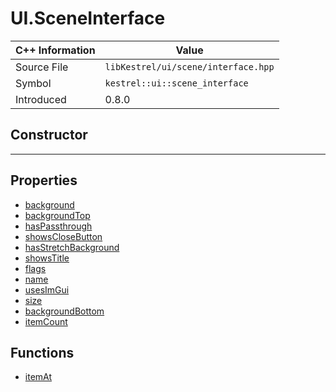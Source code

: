 
# UI.SceneInterface

| C++ Information | Value |
| --- | --- |
| Source File | `libKestrel/ui/scene/interface.hpp` |
| Symbol | `kestrel::ui::scene_interface` |
| Introduced | 0.8.0 |

## Constructor

---

## Properties

 - [background](background.md)
 - [backgroundTop](backgroundTop.md)
 - [hasPassthrough](hasPassthrough.md)
 - [showsCloseButton](showsCloseButton.md)
 - [hasStretchBackground](hasStretchBackground.md)
 - [showsTitle](showsTitle.md)
 - [flags](flags.md)
 - [name](name.md)
 - [usesImGui](usesImGui.md)
 - [size](size.md)
 - [backgroundBottom](backgroundBottom.md)
 - [itemCount](itemCount.md)

## Functions

 - [itemAt](itemAt.md)

